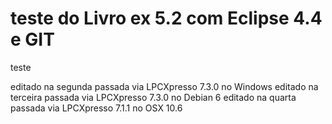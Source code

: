 teste do Livro ex 5.2 com Eclipse 4.4 e GIT	
==

teste

editado na segunda passada via LPCXpresso 7.3.0 no Windows
editado na terceira passada via LPCXpresso 7.3.0 no Debian 6
editado na quarta passada via LPCXpresso 7.1.1 no OSX 10.6